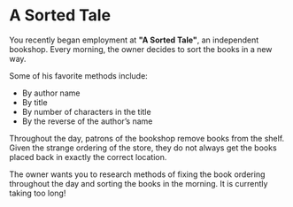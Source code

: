 # A Sorted Tale

You recently began employment at **"A Sorted Tale"**, an independent bookshop. Every morning, the owner decides to sort the books in a new way.

Some of his favorite methods include:

- By author name
- By title
- By number of characters in the title
- By the reverse of the author’s name

Throughout the day, patrons of the bookshop remove books from the shelf. Given the strange ordering of the store, they do not always get the books placed back in exactly the correct location.

The owner wants you to research methods of fixing the book ordering throughout the day and sorting the books in the morning. It is currently taking too long!
